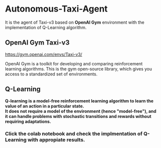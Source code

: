 # Autonomous-Taxi-Agent
It is the agent of Taxi-v3 based on **OpenAI Gym** environment with the implementation of Q-Learning algorithm.

## OpenAI Gym Taxi-v3
https://gym.openai.com/envs/Taxi-v3/<br>

OpenAI Gym is a toolkit for developing and comparing reinforcement learning algorithms. This is the gym open-source library, which gives you access to a standardized set of environments.

## Q-Learning
**Q-learning is a model-free reinforcement learning algorithm to learn the value of an action in a particular state. <br>
It does not require a model of the environment (hence "model-free"), and it can handle problems with stochastic transitions and rewards without requiring adaptations.**

### Click the colab notebook and check the implmentation of Q-Learning with appropiate results.
